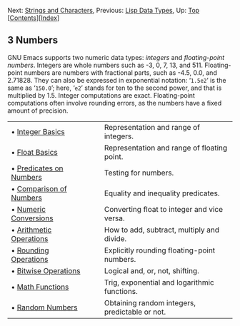 

Next: [Strings and Characters](Strings-and-Characters.html), Previous: [Lisp Data Types](Lisp-Data-Types.html), Up: [Top](index.html)   \[[Contents](index.html#SEC_Contents "Table of contents")]\[[Index](Index.html "Index")]

## 3 Numbers

GNU Emacs supports two numeric data types: *integers* and *floating-point numbers*. Integers are whole numbers such as -3, 0, 7, 13, and 511. Floating-point numbers are numbers with fractional parts, such as -4.5, 0.0, and 2.71828. They can also be expressed in exponential notation: ‘`1.5e2`’ is the same as ‘`150.0`’; here, ‘`e2`’ stands for ten to the second power, and that is multiplied by 1.5. Integer computations are exact. Floating-point computations often involve rounding errors, as the numbers have a fixed amount of precision.

|                                                       |    |                                                |
| :---------------------------------------------------- | -- | :--------------------------------------------- |
| • [Integer Basics](Integer-Basics.html)               |    | Representation and range of integers.          |
| • [Float Basics](Float-Basics.html)                   |    | Representation and range of floating point.    |
| • [Predicates on Numbers](Predicates-on-Numbers.html) |    | Testing for numbers.                           |
| • [Comparison of Numbers](Comparison-of-Numbers.html) |    | Equality and inequality predicates.            |
| • [Numeric Conversions](Numeric-Conversions.html)     |    | Converting float to integer and vice versa.    |
| • [Arithmetic Operations](Arithmetic-Operations.html) |    | How to add, subtract, multiply and divide.     |
| • [Rounding Operations](Rounding-Operations.html)     |    | Explicitly rounding floating-point numbers.    |
| • [Bitwise Operations](Bitwise-Operations.html)       |    | Logical and, or, not, shifting.                |
| • [Math Functions](Math-Functions.html)               |    | Trig, exponential and logarithmic functions.   |
| • [Random Numbers](Random-Numbers.html)               |    | Obtaining random integers, predictable or not. |
